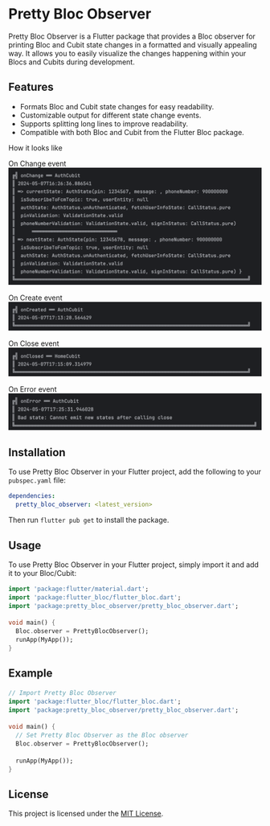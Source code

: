 # Pretty Bloc Observer

Pretty Bloc Observer is a Flutter package that provides a Bloc observer for printing Bloc and Cubit state changes in a formatted and visually appealing way. It allows you to easily visualize the changes happening within your Blocs and Cubits during development.

## Features

- Formats Bloc and Cubit state changes for easy readability.
- Customizable output for different state change events.
- Supports splitting long lines to improve readability.
- Compatible with both Bloc and Cubit from the Flutter Bloc package.

How it looks like

On Change event
![Example Image](images/on_change.png)

On Create event
![Example Image](images/on_create.png)

On Close event
![Example Image](images/on_close.png)

On Error event
![Example Image](images/on_error.png)

## Installation

To use Pretty Bloc Observer in your Flutter project, add the following to your `pubspec.yaml` file:

```yaml
dependencies:
  pretty_bloc_observer: <latest_version>
```

Then run `flutter pub get` to install the package.

## Usage

To use Pretty Bloc Observer in your Flutter project, simply import it and add it to your Bloc/Cubit:

```dart
import 'package:flutter/material.dart';
import 'package:flutter_bloc/flutter_bloc.dart';
import 'package:pretty_bloc_observer/pretty_bloc_observer.dart';

void main() {
  Bloc.observer = PrettyBlocObserver();
  runApp(MyApp());
}
```

## Example

```dart
// Import Pretty Bloc Observer
import 'package:flutter_bloc/flutter_bloc.dart';
import 'package:pretty_bloc_observer/pretty_bloc_observer.dart';

void main() {
  // Set Pretty Bloc Observer as the Bloc observer
  Bloc.observer = PrettyBlocObserver();

  runApp(MyApp());
}
```

## License

This project is licensed under the [MIT License](LICENSE).
